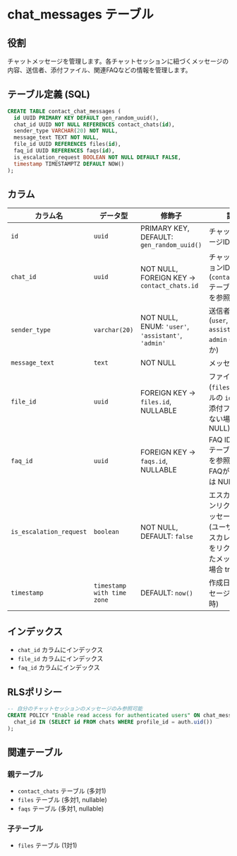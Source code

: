 # chat_messages テーブル

## 役割

チャットメッセージを管理します。各チャットセッションに紐づくメッセージの内容、送信者、添付ファイル、関連FAQなどの情報を管理します。

## テーブル定義 (SQL)

```sql
CREATE TABLE contact_chat_messages (
  id UUID PRIMARY KEY DEFAULT gen_random_uuid(),
  chat_id UUID NOT NULL REFERENCES contact_chats(id),
  sender_type VARCHAR(20) NOT NULL,
  message_text TEXT NOT NULL,
  file_id UUID REFERENCES files(id),
  faq_id UUID REFERENCES faqs(id),
  is_escalation_request BOOLEAN NOT NULL DEFAULT FALSE,
  timestamp TIMESTAMPTZ DEFAULT NOW()
);
```

## カラム

| カラム名                | データ型                 | 修飾子                                  | 説明                                                                 |
| --------------------- | ----------------------- | ------------------------------------- | -------------------------------------------------------------------- |
| `id`                  | `uuid`                  | PRIMARY KEY, DEFAULT: `gen_random_uuid()` | チャットメッセージID (UUID)                                                    |
| `chat_id`             | `uuid`                  | NOT NULL, FOREIGN KEY -> `contact_chats.id`      | チャットセッションID (`contact_chats` テーブルの `id` を参照)                                   |
| `sender_type`         | `varchar(20)`          | NOT NULL, ENUM: `'user'`, `'assistant'`, `'admin'` | 送信者のタイプ (`user`, `assistant`, `admin` のいずれか)                       |
| `message_text`        | `text`                  | NOT NULL                                | メッセージ本文                                                               |
| `file_id`             | `uuid`                  | FOREIGN KEY -> `files.id`, NULLABLE      | ファイルID (`files` テーブルの `id` を参照, 添付ファイルがない場合は NULL)                     |
| `faq_id`              | `uuid`                  | FOREIGN KEY -> `faqs.id`, NULLABLE       | FAQ ID (`faqs` テーブルの `id` を参照, 関連FAQがない場合は NULL)                        |
| `is_escalation_request` | `boolean`               | NOT NULL, DEFAULT: `false`              | エスカレーションリクエストメッセージフラグ (ユーザーがエスカレーションをリクエストしたメッセージの場合 true) |
| `timestamp`           | `timestamp with time zone` | DEFAULT: `now()`                        | 作成日時 (メッセージ送信日時)                                                      |

## インデックス

*   `chat_id` カラムにインデックス
*   `file_id` カラムにインデックス
*   `faq_id` カラムにインデックス

## RLSポリシー

```sql
-- 自分のチャットセッションのメッセージのみ参照可能
CREATE POLICY "Enable read access for authenticated users" ON chat_messages FOR SELECT USING (
  chat_id IN (SELECT id FROM chats WHERE profile_id = auth.uid())
);
```

## 関連テーブル

### 親テーブル

*   `contact_chats` テーブル (多対1)
*   `files` テーブル (多対1, nullable)
*   `faqs` テーブル (多対1, nullable)

### 子テーブル

*   `files` テーブル (1対1) 
